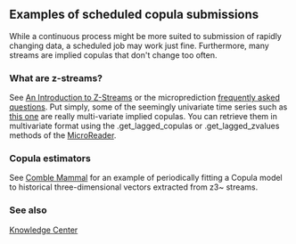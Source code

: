 ## Examples of scheduled copula submissions


While a continuous process might be more suited to submission of rapidly changing
data, a scheduled job may work just fine. Furthermore, many streams are implied 
copulas that don't change too often. 

### What are z-streams? 

See [An Introduction to Z-Streams](https://www.linkedin.com/pulse/short-introduction-z-streams-peter-cotton-phd/) or the
microprediction [frequently asked questions](https://www.microprediction.com/faq). Put simply, some of the
seemingly univariate time series such as [this one](https://www.microprediction.org/stream_dashboard.html?stream=z2~copula_x~copula_y~70) are
really multi-variate implied copulas. You can retrieve them in multivariate
format using the .get_lagged_copulas or .get_lagged_zvalues methods of the [MicroReader](https://github.com/microprediction/microprediction/blob/master/microprediction/reader.py). 


### Copula estimators

See 
[Comble Mammal](https://github.com/microprediction/microprediction/tree/master/submission_examples_copulas) for 
an example of periodically fitting a Copula model to historical three-dimensional vectors extracted
from z3~ streams. 


### See also 

[Knowledge Center](https://www.microprediction.com/knowledge-center)
